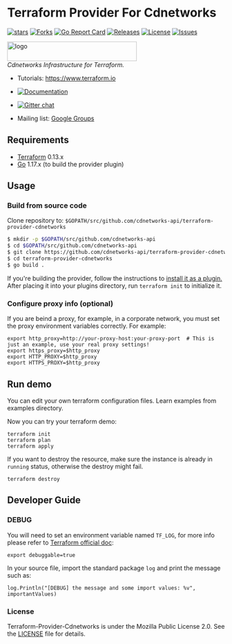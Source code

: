 # Terraform Provider For Cdnetworks

[![stars](https://img.shields.io/github/stars/cdnetworks-api/terraform-provider-cdnetworks)](https://img.shields.io/github/stars/cdnetworks-api/terraform-provider-cdnetworks)
[![Forks](https://img.shields.io/github/forks/cdnetworks-api/terraform-provider-cdnetworks)](https://img.shields.io/github/forks/cdnetworks-api/terraform-provider-cdnetworks)
[![Go Report Card](https://goreportcard.com/badge/github.com/cdnetworks-api/terraform-provider-cdnetworks)](https://goreportcard.com/report/github.com/cdnetworks-api/terraform-provider-cdnetworks)
[![Releases](https://img.shields.io/github/release/cdnetworks-api/terraform-provider-cdnetworks.svg?style=flat-square)](https://github.com/cdnetworks-api/terraform-provider-cdnetworks/releases)
[![License](https://img.shields.io/github/license/cdnetworks-api/terraform-provider-cdnetworks)](https://img.shields.io/github/license/cdnetworks-api/terraform-provider-cdnetworks)
[![Issues](https://img.shields.io/github/issues/cdnetworks-api/terraform-provider-cdnetworks)](https://img.shields.io/github/issues/cdnetworks-api/terraform-provider-cdnetworks)

<div>
  <p>
    <a href="https://www.cdnetworks.com">
        <img src="https://www.cdnetworks.com/wp-content/uploads/2020/11/cdnetworks-logo-svg.svg" alt="logo" title="Terraform" width="300" height="45">
    </a>
    <br>
    <i>Cdnetworks Infrastructure for Terraform.</i>
    <br>
  </p>
</div>



* Tutorials: https://www.terraform.io

* [![Documentation](https://img.shields.io/badge/documentation-blue)](https://registry.terraform.io/providers/cdnetworks-api/cdnetworks/latest/docs)

* [![Gitter chat](https://badges.gitter.im/hashicorp-terraform/Lobby.png)](https://gitter.im/hashicorp-terraform/Lobby)

* Mailing list: [Google Groups](http://groups.google.com/group/terraform-tool)

    

## Requirements

* [Terraform](https://www.terraform.io/downloads.html) 0.13.x
* [Go](https://golang.org/doc/install) 1.17.x (to build the provider plugin)

## Usage

### Build from source code

Clone repository to: `$GOPATH/src/github.com/cdnetworks-api/terraform-provider-cdnetworks`

```sh
$ mkdir -p $GOPATH/src/github.com/cdnetworks-api
$ cd $GOPATH/src/github.com/cdnetworks-api
$ git clone https://github.com/cdnetworks-api/terraform-provider-cdnetworks.git
$ cd terraform-provider-cdnetworks
$ go build .
```

If you're building the provider, follow the instructions to [install it as a plugin.](https://www.terraform.io/docs/plugins/basics.html#installing-a-plugin) After placing it into your plugins directory,  run `terraform init` to initialize it.

### Configure proxy info (optional)

If you are beind a proxy, for example, in a corporate network, you must set the proxy environment variables correctly. For example:

```
export http_proxy=http://your-proxy-host:your-proxy-port  # This is just an example, use your real proxy settings!
export https_proxy=$http_proxy
export HTTP_PROXY=$http_proxy
export HTTPS_PROXY=$http_proxy
```

## Run demo

You can edit your own terraform configuration files. Learn examples from examples directory.

Now you can try your terraform demo:

```
terraform init
terraform plan
terraform apply
```

If you want to destroy the resource, make sure the instance is already in ``running`` status, otherwise the destroy might fail.

```
terraform destroy
```

## Developer Guide

### DEBUG

You will need to set an environment variable named ``TF_LOG``, for more info please refer to [Terraform official doc](https://www.terraform.io/docs/internals/debugging.html):

```
export debuggable=true
```

In your source file, import the standard package ``log`` and print the message such as:

```
log.Println("[DEBUG] the message and some import values: %v", importantValues)

```

### License

Terraform-Provider-Cdnetworks is under the Mozilla Public License 2.0. See the [LICENSE](LICENSE) file for details.